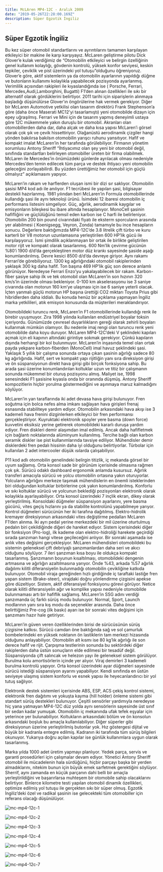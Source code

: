 ```yaml
---
title: McLAren MP4-12C - Aralık 2009
date: "2019-05-26T22:28:00.169Z"
description: Süper Egzotik İngiliz
---
```


## Süper Egzotik İngiliz

Bu kez süper otomobil standartlarını ve ayrıntılarını tamamen karşılayan etkileyici bir makine ile karşı karşıyayız. McLaren geliştirme pilotu Dick Glover’e kulak verdiğimiz de “Otomobilin etkileyici ve belirgin özelliğinin genel kullanım kolaylığı, gövdenin kontrolü, yüksek konfor seviyesi, keskin tepkiler, çeviklik ve pist üzerindeki yol tutuşu”olduğunu öğreniyoruz. Glover’e göre, aktif sistemlerin ya da otomobilin ayarlarının yapıldığı düğme ve butonların kullanımı kolaylıkla yapabilecek pozisyonda ayarlanmış. Verimlilik açısından rakipleri ile kıyaslandığında ise ( Porsche, Ferrari, Mercedes,Audi,Lamborghini, Bugatti) F1’den alınan özellikleri ile sıkı bir alternatif olarak gördüklerini belirtiyor. 2011 tarihi için siparişlerin alınmaya başladığı düşünülürse Glover’ın öngörülerine hak vermek gerekiyor. Diğer bir McLaren Automotive yetkilisi olan tasarım direktörü Frank Stephenson’a göre (daha önce Maserati MC12’yi tasarlamıştı) yeni otomobilde dizayn için epey uğraşılmış. Ferrari ve Mini için de tasarım yapmış deneyimli ustaya göre 12C mükemmele yakın duruşlu bir otomobil. Akranları olan otomobillerden daha dar, daha alçak ve daha kısa yapısı McLaren’i görsel olarak çok şık ve çevik hissettiriyor. Olağanüstü aerodinamik çizgiler hangi yönden bakılırsa bakılsın otomobilin yarışcı ruhunu yansıtıyor. Hafif ve kompakt imalat McLaren’in her tarafında görülebiliyor. Firmanın yönetim sorumlusu Antony Sheriff “İhtiyacımız olan şey yeni bir otomobil değil, sınıfında standartları belirleyen otomobiller üreten bir firma olabilmek. McLaren ile Mercedes’in önümüzdeki günlerde ayrılacak olması nedeniyle Mercedes’den temin edilecek tüm parça ve destek ihtiyacı yeni otomobilin geleceğini zorlayabilirdi. Bu yüzden ürettiğimiz her otomobil için güçlü olmalıyız” açıklamasını yapıyor.   

McLaren’in rakam ve harflerden oluşan ismi bir dizi sır saklıyor. Otomobilin şasisi MP4 kod adı ile anılıyor. F1 tecrübesi ile yapılan şasi, bilgisayar destekli hazırlanmış. 1981 yılından beri McLaren’in Formula otomobillerinde kullandığı şasi ile aynı teknoloji ürünü. İsimdeki 12 ibaresi otomobilin iç performans listesini simgeliyor. Güç, ağırlık, aerodinamik kaygılar ve emisyonların bileşkesi bu ibare altında hesaplanıyor. MonoCell şasinin hafifliğini ve güçlülüğünü temsil eden karbon ise C harfi ile belirleniyor. Otomobilin 200 bin pound civarındaki fiyatı ile eksterm sporcuların arasında yer alabilmesi ( Koenigsegg, Veyron, Zonda) tamamıyle bu ince hesapların sonucu. Değerlere baktığımızda MP4-12C’de 3.8 litrelik çift türbo ve kuru karterli bir V8 motorun uzunlamasına yerleştirilen 600 HP’lik gücü ile karşılaşıyoruz. İsmi şimdilik açıklanmayan bir ortak ile birlikte geliştirilen motor rijit ve kompakt olarak tasarlanmış. 600 Nm’lik çevirme gücünün %80’i 1900 d/d’da gerçekleştiren motor düz krankı sayesinde şaside aşağı konumlandırılmış. Devre kesici 8500 d/d’da devreye giriyor. Aynı rakamı Ferrari’de görebiliyoruz. 1300 kg ağırlığındaki otomobil rakiplerinden yaklaşık 300 kg daha hafif. Ton başına 469 HP’lik güç son derece anlamlı görünüyor. Neredeyse Ferrari Enzo’yu yakalayabilecek bir rakam. Karbon-fiber şasiye sahip ilk ve tek otomobil olan McLaren’in son hızının 320 km/s’in üzerinde olması bekleniyor. 0-100 km akselerasyonu ise 3 saniye civarında olan motorun 160 km’ye ulaşması için ise 6 saniye yeterli olacak. İçten yanmalı güçlü motorun HP başına ürettiği CO2 miktarı Toyota Prius gibi hibridlerden daha iddialı. Bu konuda henüz bir açıklama yapmayan İngiliz marka yetkilileri, atık emisyon konusunda da müşterileri meraklandırıyor.

Otomobildeki turuncu renk, McLaren’in F1 otomobillerinde kullandığı renk ile birebir uyuşmuyor. Zira 1998 yılında kullanılan endüstriyel boyalar toksin içeriyordu. Günümüzde çevresel duyarlılıkların gereği olarak zehirli boyaları kullanmak mümkün olamıyor. Bu nedenle imaj rengi olan turuncu renk yeni otomobilde daha koyu duruyor. McLaren MP4-12C’deki V şeklindeki kapıları açmak için eli kapının altındaki girintiye sokmak gerekiyor. Çünkü kapıların dışında herhangi bir kol bulunmuyor. McLaren’in inşasında temel olan ortak payda yekpare karbon-fiberden (MonoCell) imal havuz şeklindeki şasi. Yaklaşık 5 yıllık bir çalışma sonunda ortaya çıkan şasinin ağırlığı sadece 80 kg ağırlığında. Hafif, sert ve kompakt yapı rijitliğin yanı sıra direksiyon girişi ve ön süspansiyonun direkt hava girişi gibi birçok fonksiyona sahip. Bu arada şasi üzerine konumlandırılan koltuklar uzun ve titiz bir çalışmanın sonunda mükemmel bir oturuş pozisyonu almış. Maliyet ise, 1998 senesindeki F1 şasisine kıyasla onda bir oranında düşmüş. Antony Sheriff kompozitlerin hiçbir yorulma göstermediğini ve aşınmaya maruz kalmadığını söylüyor.

McLaren’in yan taraflarında iki adet devasa hava girişi bulunuyor. Fren soğutma için bolca nefes alma imkanı sağlayan hava girişleri frenaj esnasında stabiliteye yardım ediyor. Otomobilin arkasındaki hava akışı ise 3 kademeli hava frenini dizginlerken etkileyici bir fren performansı gerçekleştiriyor. Kuyruktaki elektronik spoyler yere basma (down force) kuvvetini eksiksiz yerine getirerek otomobildeki kararlı duruşa yardım ediyor. Fren diskleri demir alaşımdan imal edilmiş. Ancak daha hafifletmek için bağlantı noktalarında alüminyum kullanılmış. Tercihe bağlı olan karbon seramik diskler ise pist kullanımlarında tavsiye ediliyor. Mühendisler demir disklerdeki fren pedalı hissinin daha iyi olduğunu belirtiyorlar. Türbolar için kullanılan 2 adet intercooler düşük ısılarda çalışabiliyor.

P11 kod adlı otomobilin genelindeki belirgin titizlik, iç mekanda görsel bir uyum sağlamış. Orta konsol sade bir görünüm içerisinde olmasına rağmen çok şık. Sürücü odaklı dashboard ergonomik anlamda kusursuz. Ağırlık transferi amacıyla sürücü ve yolcu otomobilin ortasına yakın oturuyorlar. Yolcuların ağırlığını merkeze taşımak mühendislerin en önemli isteklerinden biri olduğundan koltuklar birbirlerine çok yakın konumlandırılmış. Konforlu ve sıkı koltuklar sürücü ve yolcunun beklediği pozisyonları elektronik olarak kolaylıkla ayarlayabiliyor. Orta konsol üzerindeki 7 inçlik ekran, dikey olarak yerleştirilmiş. Konsoldaki düğmeler süspansiyon ayarlarını, yere basma gücünü, vites geçiş hızlarını ya da stabilite kontrolünü yapabilmeye yarıyor. Kontrol düğmeleri sürücünün her iki tarafına dağıtılmış. Elektro-hidrolik kremayer direksiyonun arkasındaki vites değiştirme pedalları McLaren F1’den alınma. İki ayrı pedal yerine merkezdeki bir mil üzerine oturtulmuş pedalın biri çekildiğinde diğeri de hareket ediyor. Sistem içerisindeki diğer bir fonksiyon (Pro-log), ilk kademe olan elektro-hidroliği harekete geçirdiği sırada şanzıman hangi vitese geçileceğini anlıyor. Bir sonraki aşamada ise anlık vites değişimi gerçekleşiyor. McLaren mühendisleri otomobildeki bu sistemin geleneksel çift debriyajlı şanzımanlardan daha seri ve akıcı olduğunu söylüyor. 7 ileri şanzıman kısa boyu ile oldukça kompakt tasarlanmış. Şanzımanın boyunun kısaltılması, otomobildeki dengenin artmasına  ve ağırlığın azaltılmasına yarıyor. Önde %43, arkada %57 ağırlık dağılımı kilitli diferansiyelin bulunmadığı otomobilin çevikliğine katkıda bulunuyor. Otomobil viraja gereğinden hızlı girdiğinde iç taraftaki lastiğe fren yapan sistem (Brake-steer), virajdaki doğru yönlendirme çizgisini apekse göre düzeltiyor. Sistem, aktif diferansiyel fonksiyonu görevi görüyor. Netice olarak kilitli diferansiyelin ağır ve komplike yapısı nedeniyle otomobilde bulunmaması artı bir hafiflik sağlamış. McLaren’in SSG adını verdiği şanzımanda üç farklı sürüş modu bulunuyor. Normal, Sport, Launch modlarının yanı sıra kış modu da seçenekler arasında. Daha önce belirttiğimiz Pre-cog (ilk baskı) ayarı ise bir sonraki vites değişimi için şanzımanı hazır hale getiriyor.

McLaren’in güven veren özelliklerinden birisi de sürücüsünün sürüş çizgisine katkısı. Sürücü camdan öne baktığında sağ ve sol çamurluk bombelerindeki en yüksek noktanın ön lastiklerin tam merkezi hizasında olduğunu anlayabiliyor. Otomobilin alt kısmı ise 80 kg’lık ağırlığı ile son derece hafif ve rijit. Çarpışma testlerinin sonunda bu sektördeki diğer rakiplerden daha üstün sonuçların elde edilmesi bir tesadüf değil. Süspansiyonda çift salıncak ve helezon yayı ile geleneksel sistem görülüyor. Burulma kolu amortisörlerin içinde yer alıyor. Viraj demirleri 3 kademeli burulma kontrolü yapıyor. Orta konsol üzerindeki ayar düğmeleri sayesinde sürücü istediği süspansiyon ayarını yapabiliyor. Kendi sınıfında en üstün seviyeye ulaşmış sistem konforlu ve esnek yapısı ile heyecanlandırıcı bir yol tutuş sağlıyor.

Elektronik destek sistemleri içerisinde ABS, ESP, ACS çekiş kontrol sistemi, elektronik fren dağıtımı ve yokuşta kayma (hill holder) önleme sistemi gibi standart sürüş destekleri bulunuyor.  Çeşitli sensörler yardımıyla neredeyse hiç yana yatmayan MP4-12C düz yolda aynı sensörlerin sayesinde üst sınıf bir sedan kadar yumuşak. Otomobilin iç mekanında ufak tefek eşyalar için yeterince yer bulunabiliyor. Koltukların arkasındaki bölüm ve ön konsolun arkasındaki boşluk bu amaçla kullanılabiliyor. Diğer süperler gibi direksiyonun üzerine yerleştirilmiş butonlar yok. Hız göstergesi dijital ve büyük bir kadranla entegre edilmiş. Kadranın iki tarafında tüm sürüş bilgileri okunuyor. Yukarıya doğru açılan kapılar ise günlük kullanımlara uygun olarak tasarlanmış.

Marka yılda 1000 adet üretim yapmayı planlıyor. Yedek parça, servis ve garanti prosedürleri için çalışmalar devam ediyor. Yönetici Antony Sheriff otomobil ile mücadelenin hala sürdüğünü, hiçbir parçayı başka bir yerden almadıklarını, nitekim bunun için büyük emek sarfetmek gerektiğini söylüyor. Sherrif, aynı zamanda en küçük parçanın dahi belli bir amaçla yerleştirildiğini ve başarırlarsa muhteşem bir otomobile sahip olacaklarını belirtiyor. Binlerce kilometre testi yapılan otomobil dinamik özellikleri, optimize edilmiş yol tutuşu ile gerçekten sıkı bir süper olmuş. Egzotik İngiliz’deki özel ve radikal şasinin ise gelecekteki tüm otomobiller için referans olacağı düşünülüyor.

![mc-mp4-12c-1](./mc-mp4-12c-1.jpg)

![mc-mp4-12c-2](./mc-mp4-12c-2.jpg)

![mc-mp4-12c-3](./mc-mp4-12c-3.jpg)

![mc-mp4-12c-4](./mc-mp4-12c-4.jpg)

![mc-mp4-12c-5](./mc-mp4-12c-5.jpg)

![mc-mp4-12c-6](./mc-mp4-12c-6.jpg)

![mc-mp4-12c-7](./mc-mp4-12c-7.jpg)